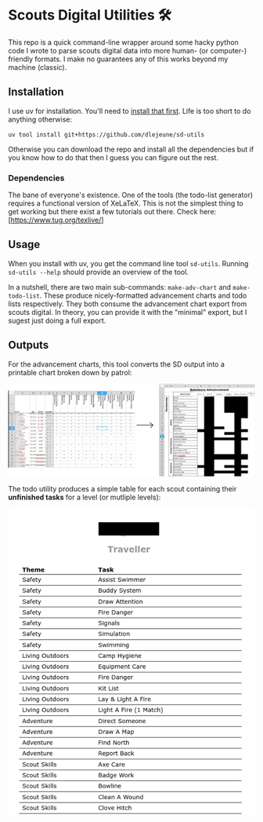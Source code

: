 # Scouts Digital Utilities 🛠️

This repo is a quick command-line wrapper around some hacky python code I wrote to parse scouts digital data into more human- (or computer-) friendly formats. I make no guarantees any of this works beyond my machine (classic).

## Installation

I use uv for installation. You'll need to [install that first](https://docs.astral.sh/uv/). Life is too short to do anything otherwise:

```
uv tool install git+https://github.com/dlejeune/sd-utils
```

Otherwise you can download the repo and install all the dependencies but if you know how to do that then I guess you can figure out the rest. 

### Dependencies

The bane of everyone's existence. One of the tools (the todo-list generator) requires a functional version of XeLaTeX. This is not the simplest thing to get working but there exist a few tutorials out there. Check here: [https://www.tug.org/texlive/]

## Usage

When you install with uv, you get the command line tool `sd-utils`. Running `sd-utils --help` should provide an overview of the tool. 

In a nutshell, there are two main sub-commands: `make-adv-chart` and `make-todo-list`. These produce nicely-formatted advancement charts and todo lists respectively. They both consume the advancement chart export from scouts digital. In theory, you can provide it with the "minimal" export, but I sugest just doing a full export.

## Outputs
For the advancement charts, this tool converts the SD output into a printable chart broken down by patrol:

![Example of output from advancement chart utility](img/eg1.png)

The todo utility produces a simple table for each scout containing their **unfinished tasks** for a level (or mutliple levels):

![Example of output from todo-list utility](img/eg2.png)
